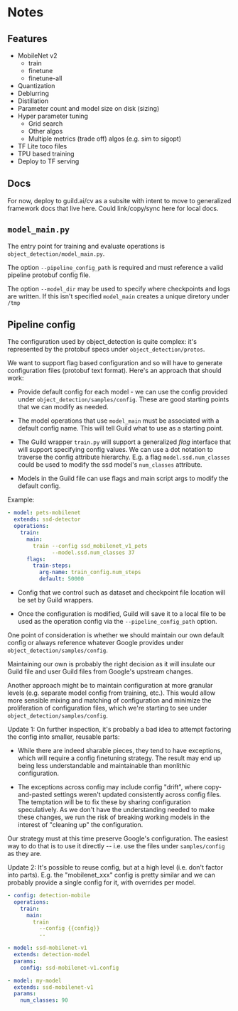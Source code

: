 # Notes

## Features

- MobileNet v2
  - train
  - finetune
  - finetune-all
- Quantization
- Deblurring
- Distillation
- Parameter count and model size on disk (sizing)
- Hyper parameter tuning
  - Grid search
  - Other algos
  - Multiple metrics (trade off) algos (e.g. sim to sigopt)
- TF Lite toco files
- TPU based training
- Deploy to TF serving

## Docs

For now, deploy to guild.ai/cv as a subsite with intent to move to
generalized framework docs that live here. Could link/copy/sync here
for local docs.

## `model_main.py`

The entry point for training and evaluate operations is
`object_detection/model_main.py`.

The option `--pipeline_config_path` is required and must reference a
valid pipeline protobuf config file.

The option `--model_dir` may be used to specify where checkpoints and
logs are written. If this isn't specified `model_main` creates a
unique diretory under `/tmp`

## Pipeline config

The configuration used by object_detection is quite complex: it's
represented by the protobuf specs under `object_detection/protos`.

We want to support flag based configuration and so will have to
generate configuration files (protobuf text format). Here's an
approach that should work:

- Provide default config for each model - we can use the config
  provided under `object_detection/samples/config`. These are good
  starting points that we can modify as needed.

- The model operations that use `model_main` must be associated with a
  default config name. This will tell Guild what to use as a starting
  point.

- The Guild wrapper `train.py` will support a generalized *flag*
  interface that will support specifying config values. We can use a
  dot notation to traverse the config attribute hierarchy. E.g. a flag
  `model.ssd.num_classes` could be used to modify the ssd model's
  `num_classes` attribute.

- Models in the Guild file can use flags and main script args to
  modify the default config.

Example:

``` yaml
- model: pets-mobilenet
  extends: ssd-detector
  operations:
    train:
      main:
        train --config ssd_mobilenet_v1_pets
              --model.ssd.num_classes 37
      flags:
        train-steps:
          arg-name: train_config.num_steps
          default: 50000
```

- Config that we control such as dataset and checkpoint file location
  will be set by Guild wrappers.

- Once the configuration is modified, Guild will save it to a local
  file to be used as the operation config via the
  `--pipeline_config_path` option.

One point of consideration is whether we should maintain our own
default config or always reference whatever Google provides under
`object_detection/samples/config`.

Maintaining our own is probably the right decision as it will insulate
our Guild file and user Guild files from Google's upstream changes.

Another approach might be to maintain configuration at more granular
levels (e.g. separate model config from training, etc.). This would
allow more sensible mixing and matching of configuration and minimize
the proliferation of configuration files, which we're starting to see
under `object_detection/samples/config`.

Update 1: On further inspection, it's probably a bad idea to attempt
factoring the config into smaller, reusable parts:

- While there are indeed sharable pieces, they tend to have
  exceptions, which will require a config finetuning strategy. The
  result may end up being less understandable and maintainable than
  monlithic configuration.

- The exceptions across config may include config "drift", where
  copy-and-pasted settings weren't updated consistently across config
  files. The temptation will be to fix these by sharing configuration
  speculatively. As we don't have the understanding needed to make
  these changes, we run the risk of breaking working models in the
  interest of "cleaning up" the configuration.

Our strategy must at this time preserve Google's configuration. The
easiest way to do that is to use it directly -- i.e. use the files
under `samples/config` as they are.

Update 2: It's possible to reuse config, but at a high level
(i.e. don't factor into parts). E.g. the "mobilenet_xxx" config is
pretty similar and we can probably provide a single config for it,
with overrides per model.

``` yaml
- config: detection-mobile
  operations:
    train:
      main:
        train
          --config {{config}}
          --

- model: ssd-mobilenet-v1
  extends: detection-model
  params:
    config: ssd-mobilenet-v1.config

- model: my-model
  extends: ssd-mobilenet-v1
  params:
    num_classes: 90
```
